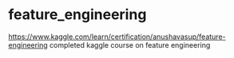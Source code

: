 # feature_engineering
https://www.kaggle.com/learn/certification/anushavasup/feature-engineering
completed kaggle course on feature engineering
